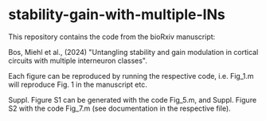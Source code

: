 # stability-gain-with-multiple-INs
This repository contains the code from the bioRxiv manuscript:

Bos, Miehl et al., (2024) "Untangling stability and gain modulation in cortical circuits with multiple interneuron classes".


Each figure can be reproduced by running the respective code, i.e. Fig_1.m will reproduce Fig. 1 in the manuscript etc. 

Suppl. Figure S1 can be generated with the code Fig_5.m, and Suppl. Figure S2 with the code Fig_7.m (see documentation in the respective file).
